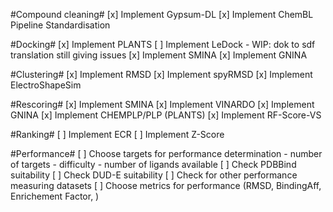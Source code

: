 #Compound cleaning#
[x] Implement Gypsum-DL
[x] Implement ChemBL Pipeline Standardisation

#Docking#
[x] Implement PLANTS
[ ] Implement LeDock
    - WIP: dok to sdf translation still giving issues
[x] Implement SMINA
[x] Implement GNINA

#Clustering#
[x] Implement RMSD
[x] Implement spyRMSD
[x] Implement ElectroShapeSim

#Rescoring#
[x] Implement SMINA
[x] Implement VINARDO
[x] Implement GNINA
[x] Implement CHEMPLP/PLP (PLANTS)
[x] Implement RF-Score-VS

#Ranking#
[ ] Implement ECR
[ ] Implement Z-Score

#Performance#
[ ] Choose targets for performance determination
    - number of targets
    - difficulty
    - number of ligands available
[ ] Check PDBBind suitability
[ ] Check DUD-E suitability
[ ] Check for other performance measuring datasets
[ ] Choose metrics for performance (RMSD, BindingAff, Enrichement Factor, )

